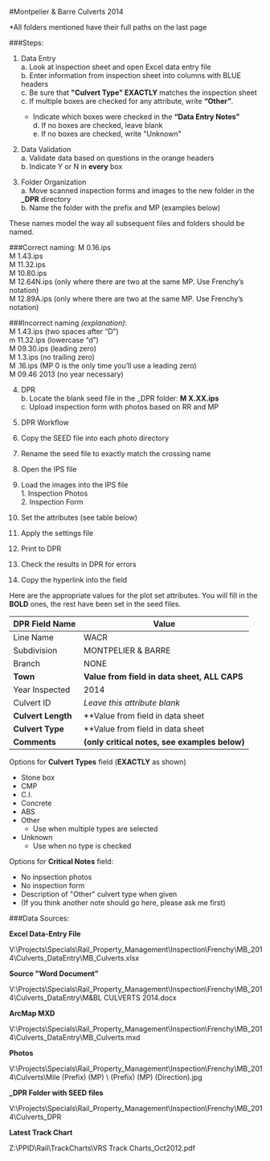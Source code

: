 #Montpelier & Barre Culverts 2014

*All folders mentioned have their full paths on the last page

###Steps:

1. Data Entry  
  a.  Look at inspection sheet and open Excel data entry file  
  b.	Enter information from inspection sheet into columns with BLUE headers  
  c.  Be sure that **"Culvert Type" EXACTLY** matches the inspection sheet
    c.	If multiple boxes are checked for any attribute, write **“Other”**. 
      - Indicate which boxes were checked in the **“Data Entry Notes”**  
    d.	If no boxes are checked, leave blank  
    e. If no boxes are checked, write "Unknown"

2. Data Validation  
  a. Validate data based on questions in the orange headers  
  b. Indicate Y or N in **every** box  
3. Folder Organization  
  a. Move scanned inspection forms and images to the new folder in the **_DPR** directory  
  b. Name the folder with the prefix and MP (examples below)

These names model the way all subsequent files and folders should be named.

###Correct naming:
  M 0.16.ips  
  M 1.43.ips  
  M 11.32.ips  
  M 10.80.ips  
  M 12.64N.ips (only where there are two at the same MP. Use Frenchy’s notation)  
  M 12.89A.ips (only where there are two at the same MP. Use Frenchy’s notation)  

###Incorrect naming *(explanation)*:  
  M  1.43.ips (two spaces after “D”)  
  m 11.32.ips (lowercase “d”)  
  M 09.30.ips (leading zero)  
  M 1.3.ips (no trailing zero)  
  M .16.ips (MP 0 is the only time you’ll use a leading zero)   
  M 09.46 2013 (no year necessary)  

  
4. DPR  
  b.	Locate the blank seed file in the _DPR folder: **M X.XX.ips**  
  c.  Upload inspection form with photos based on RR and MP

5. DPR Workflow
  1.	Copy the SEED file into each photo directory  
  2.	Rename the seed file to exactly match the crossing name  
  3.	Open the IPS file  
  4.	Load the images into the IPS file  
    1.	Inspection Photos  
    2.	Inspection Form  
  5.	Set the attributes (see table below)  
  6.	Apply the settings file  
  7.	Print to DPR  
  8.	Check the results in DPR for errors  
  9.	Copy the hyperlink into the <DPR Hyperlink> field  

Here are the appropriate values for the plot set attributes. You will fill in the **BOLD** ones, the rest have been set in the seed files.

|DPR Field Name       |Value                                                |
|---------------------|-----------------------------------------------------|
|Line Name            |WACR                                                 |
|Subdivision          |MONTPELIER & BARRE                                   |
|Branch               |NONE                                                 |
|**Town**             |**Value from <Town> field in data sheet, ALL CAPS**  |
|Year Inspected       |2014                                                 |
|Culvert ID           |_Leave this attribute blank_                         |
|**Culvert Length**   | **Value from <Culvert Length> field in data sheet   |
|**Culvert Type**     | **Value from <Culvert Type> field in data sheet     |
|**Comments**         |**(only critical notes, see examples below)**        |

Options for **Culvert Types** field (**EXACTLY** as shown)  
- Stone box
- CMP
- C.I.
- Concrete
- ABS
- Other
  - Use when multiple types are selected
- Unknown
  - Use when no type is checked

Options for **Critical Notes** field:  
- No inpsection photos  
- No inspection form  
- Description of "Other" culvert type when given
- (If you think another note should go here, please ask me first)  
 

###Data Sources:

**Excel Data-Entry File**  
  
V:\Projects\Specials\Rail_Property_Management\Inspection\Frenchy\MB_2014\Culverts\_DataEntry\MB_Culverts.xlsx  

**Source "Word Document"**  
  
V:\Projects\Specials\Rail_Property_Management\Inspection\Frenchy\MB_2014\Culverts\_DataEntry\M&BL CULVERTS 2014.docx
  
**ArcMap MXD**  

V:\Projects\Specials\Rail_Property_Management\Inspection\Frenchy\MB_2014\Culverts\_DataEntry\MB_Culverts.mxd

**Photos**  
  
V:\Projects\Specials\Rail_Property_Management\Inspection\Frenchy\MB_2014\Culverts\Mile (Prefix) (MP) \ (Prefix) (MP) (Direction).jpg

**_DPR Folder with SEED files**

V:\Projects\Specials\Rail_Property_Management\Inspection\Frenchy\MB_2014\Culverts\_DPR

**Latest Track Chart**

Z:\PPID\Rail\TrackCharts\VRS Track Charts_Oct2012.pdf
